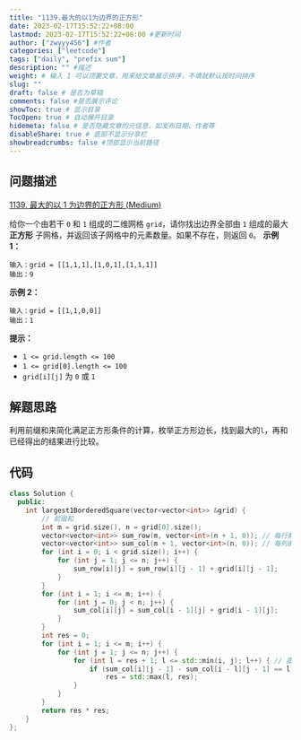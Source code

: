 ```yaml
---
title: "1139.最大的以1为边界的正方形"
date: 2023-02-17T15:52:22+08:00
lastmod: 2023-02-17T15:52:22+08:00 #更新时间
author: ["zwyyy456"] #作者
categories: ["leetcode"]
tags: ["daily", "prefix sum"]
description: "" #描述
weight: # 输入 1 可以顶置文章，用来给文章展示排序，不填就默认按时间排序
slug: ""
draft: false # 是否为草稿
comments: false #是否展示评论
showToc: true # 显示目录
TocOpen: true # 自动展开目录
hidemeta: false # 是否隐藏文章的元信息，如发布日期、作者等
disableShare: true # 底部不显示分享栏
showbreadcrumbs: false #顶部显示当前路径
---
```

## 问题描述
[1139. 最大的以 1 为边界的正方形 (Medium)](https://leetcode.cn/problems/largest-1-bordered-square/)

给你一个由若干 `0` 和 `1` 组成的二维网格 `grid`，请你找出边界全部由 `1` 组成的最大 **正方形**
子网格，并返回该子网格中的元素数量。如果不存在，则返回 `0`。
**示例 1：**
```
输入：grid = [[1,1,1],[1,0,1],[1,1,1]]
输出：9
```
**示例 2：**
```
输入：grid = [[1,1,0,0]]
输出：1
```
**提示：**
- `1 <= grid.length <= 100`
- `1 <= grid[0].length <= 100`
- `grid[i][j]` 为 `0` 或 `1`

## 解题思路
利用前缀和来简化满足正方形条件的计算，枚举正方形边长，找到最大的`l`，再和已经得出的结果进行比较。

## 代码
```cpp
class Solution {
  public:
    int largest1BorderedSquare(vector<vector<int>> &grid) {
        // 前缀和
        int m = grid.size(), n = grid[0].size();
        vector<vector<int>> sum_row(m, vector<int>(n + 1, 0)); // 每行前缀和
        vector<vector<int>> sum_col(m + 1, vector<int>(n, 0)); // 每列前缀和
        for (int i = 0; i < grid.size(); i++) {
            for (int j = 1; j <= n; j++) {
                sum_row[i][j] = sum_row[i][j - 1] + grid[i][j - 1];
            }
        }
        for (int i = 1; i <= m; i++) {
            for (int j = 0; j < n; j++) {
                sum_col[i][j] = sum_col[i - 1][j] + grid[i - 1][j];
            }
        }
        int res = 0;
        for (int i = 1; i <= m; i++) {
            for (int j = 1; j <= n; j++) {
                for (int l = res + 1; l <= std::min(i, j); l++) { // 直接从res开始
                    if (sum_col[i][j - 1] - sum_col[i - l][j - 1] == l && sum_row[i - 1][j] - sum_row[i - 1][j - l] == l && sum_col[i][j - l] - sum_col[i - l][j - l] == l && sum_row[i - l][j] - sum_row[i - l][j - l] == l)
                        res = std::max(l, res);
                }
            }
        }
        return res * res;
    }
};
```